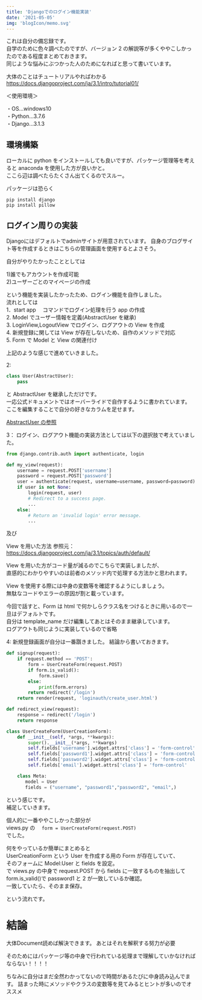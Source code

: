 ```yaml
---
title: 'Djangoでのログイン機能実装'
date: '2021-05-05'
img: 'blogIcon/memo.svg'
---
```


これは自分の備忘録です。  
自学のために色々調べたのですが、バージョン 2 の解説等が多くややこしかったのである程度まとめておきます。  
同じような悩みにぶつかった人のためになればと思って書いています。

大体のことはチュートリアルやればわかる  
<a href="https://docs.djangoproject.com/ja/3.1/intro/tutorial01/">https://docs.djangoproject.com/ja/3.1/intro/tutorial01/</a>

＜使用環境＞

・OS...windows10  
・Python...3.7.6  
・Django...3.1.3

<h2>環境構築</h2>

ローカルに python をインストールしても良いですが、パッケージ管理等を考えると anaconda を使用した方が良いかと。  
ここら辺は調べたらたくさん出てくるのでスルー。

パッケージは恐らく

```
pip install django
pip install pillow
```

<h2>ログイン周りの実装</h2>
Djangoにはデフォルトでadminサイトが用意されています。  
自身のブログサイト等を作成するときはこちらの管理画面を使用するとよさそう。

自分がやりたかったこととしては

1)誰でもアカウントを作成可能  
2)ユーザーごとのマイページの作成

という機能を実装したかったため、ログイン機能を自作しました。  
流れとしては  
1．start app 　コマンドでログイン処理を行う app の作成  
2. Model でユーザー情報を定義(AbstractUser を継承)  
3. LoginView,LogoutView でログイン、ログアウトの View を作成  
4. 新規登録に関しては View が存在しないため、自作のメソッドで対応  
5. Form で Model と View の関連付け

上記のような感じで進めていきました。

2:

```model.py
class User(AbstractUser):
    pass
```

と AbstractUser を継承しただけです。  
一応公式ドキュメントではオーバーライドで自作するように書かれています。  
ここを編集することで自分の好きなカラムを足せます。

<a href="https://docs.djangoproject.com/en/3.1/topics/auth/customizing/">AbstractUser の参照</a>

3：
ログイン、ログアウト機能の実装方法としては以下の選択肢で考えていました。

```view.py
from django.contrib.auth import authenticate, login

def my_view(request):
    username = request.POST['username']
    password = request.POST['password']
    user = authenticate(request, username=username, password=password)
    if user is not None:
        login(request, user)
        # Redirect to a success page.
        ...
    else:
        # Return an 'invalid login' error message.
        ...

```

及び

View を用いた方法
参照元：https://docs.djangoproject.com/ja/3.1/topics/auth/default/

View を用いた方がコード量が減るのでこちらで実装しましたが、  
直感的にわかりやすいのは前者のメソッド内で処理する方法かと思われます。

View を使用する際には中身の変数等を確認するようにしましょう。  
無駄なコードやエラーの原因が割と載っています。

今回で話すと、Form は html で何かしらクラス名をつけるときに用いるので一旦はデフォルトです。  
自分は template_name だけ編集してあとはそのまま継承しています。  
ログアウトも同じように実装しているので省略

4:
新規登録画面が自分は一番躓きました。
結論から書いておきます。

```view.py
def signup(request):
    if request.method == 'POST':
        form = UserCreateForm(request.POST)
        if form.is_valid():
            form.save()
        else:
            print(form.errors)
        return redirect('/login')
    return render(request, 'loginauth/create_user.html')

def redirect_view(request):
    response = redirect('/login')
    return response
```

```forms.py
class UserCreateForm(UserCreationForm):
    def __init__(self, *args, **kwargs):
        super().__init__(*args, **kwargs)
        self.fields['username'].widget.attrs['class'] = 'form-control'
        self.fields['password1'].widget.attrs['class'] = 'form-control'
        self.fields['password2'].widget.attrs['class'] = 'form-control'
        self.fields['email'].widget.attrs['class'] = 'form-control'

    class Meta:
       model = User
       fields = ("username", "password1","password2", "email",)
```

という感じです。  
補足していきます。

個人的に一番ややこしかった部分が  
views.py の 　`form = UserCreateForm(request.POST)`  
でした。

何をやっているか簡単にまとめると  
UserCreationForm という User を作成する用の Form が存在していて、  
そのフォームに Model:User と fields を設定。  
で views.py の中身で request.POST から fields に一致するものを抽出して form.is_valid()で password1 と 2 が一致しているか確認。  
一致していたら、そのまま保存。

という流れです。

<h1>結論</h1>
大体Document読めば解決できます。  
あとはそれを解釈する努力が必要

そのためにはパッケージ等の中身で行われている処理まで理解していかなければならない！！！！

ちなみに自分はまだ全然わかってないので時間があるたびに中身読み込んでます。
詰まった時にメソッドやクラスの変数等を見てみるとヒントが多いのでオススメ
